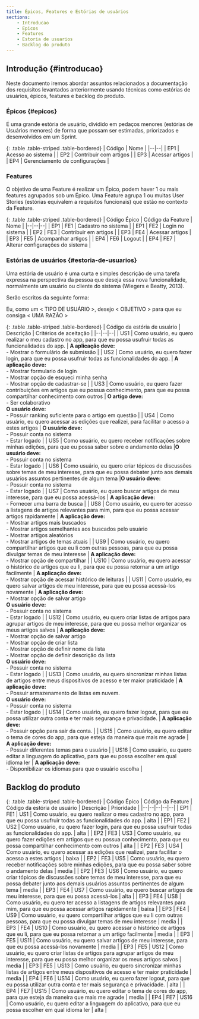 ```yaml
---
title: Épicos, Features e Estórias de usuários
sections:
    - Introducao
    - Epicos
    - Features
    - Estoria de usuarios
    - Backlog do produto
---
```


## Introdução {#introducao}

Neste documento iremos abordar assuntos relacionados a documentação dos requisitos levantados anteriormente usando técnicas como estórias de usuários, épicos,
features e backlog do produto.

### Épicos {#epicos}

É uma grande estória de usuário, dividido em pedaços menores (estórias de Usuários menores) de forma que possam ser estimadas, priorizados e desenvolvidos em um Sprint.

<div class="table-responsive">

{: .table .table-striped .table-bordered}
| Código | Nome |
|--|--|
| EP1 | Acesso ao sistema |
| EP2 | Contribuir com artigos |
| EP3 | Acessar artigos |
| EP4 | Gerenciamento de configurações |

</div>

### Features

O objetivo de uma Feature é realizar um Épico, podem haver 1 ou mais features agrupados sob um Épico. Uma Feature agrupa 1 ou muitas User Stories (estórias equivalem a requisitos funcionais) que estão no contexto da Feature.

<div class="table-responsive">

{: .table .table-striped .table-bordered}
| Código Épico | Código da Feature | Nome |
|--|--|--|
| EP1 | FE1 | Cadastro no sistema |
| EP1 | FE2 | Login no sistema |
| EP2 | FE3 | Contribuir em artigos |
| EP3 | FE4 | Acessar artigos |
| EP3 | FE5 | Acompanhar artigos |
| EP4 | FE6 | Logout |
| EP4 | FE7 | Alterar configurações do sistema |

</div>

### Estórias de usuários {#estoria-de-usuarios}

Uma estória de usuário é uma curta e simples descrição de uma tarefa expressa na perspectiva da pessoa que deseja essa nova funcionalidade, normalmente um usuário ou cliente do sistema (Wiegers e Beatty, 2013).

Serão escritos da seguinte forma:

Eu, como um < TIPO DE USUÁRIO >, desejo < OBJETIVO > para que eu consiga < UMA RAZÃO >

<div class="table-responsive">

{: .table .table-striped .table-bordered}
| Código da estória de usuário | Descrição | Critérios de aceitação |
|--|--|--|
| US1 | Como usuário, eu quero realizar o meu cadastro no app, para que eu possa usufruir todas as funcionalidades do app. | **A aplicação deve:**<br>- Mostrar o formulário de submissão |
| US2 | Como usuário, eu quero fazer login, para que eu possa usufruir todas as funcionalidades do app. | **A aplicação deve:**<br>- Mostrar formulario de login<br>- Mostrar opção de esqueci minha senha<br>- Mostrar opção de cadastrar-se |
| US3 | Como usuário, eu quero fazer contribuições em artigos que eu possua conhecimento, para que eu possa compartilhar conhecimento com outros | **O artigo deve:**<br>- Ser colaborativo<br>**O usuário deve:**<br>- Possuir ranking suficiente para o artigo em questão |
| US4 | Como usuário, eu quero acessar as edições que realizei, para facilitar o acesso a estes artigos | **O usuário deve:**<br>- Possuir conta no sistema<br>- Estar logado |
| US5 | Como usuário, eu quero receber notificações sobre minhas edições, para que eu possa saber sobre o andamento delas |**O usuário deve:**<br>- Possuir conta no sistema<br>- Estar logado |
| US6 | Como usuário, eu quero criar tópicos de discussões sobre temas de meu interesse, para que eu possa debater junto aos demais usuários assuntos pertinentes de algum tema |**O usuário deve:**<br>- Possuir conta no sistema<br>- Estar logado |
| US7 | Como usuário, eu quero buscar artigos de meu interesse, para que eu possa acessá-los | **A aplicação deve:**<br>- Fornecer uma barra de busca |
| US8 | Como usuário, eu quero ter acesso a listagens de artigos relevantes para mim, para que eu possa acessar artigos rapidamente | **A aplicação deve:**<br>- Mostrar artigos mais buscados<br>- Mostrar artigos semelhantes aos buscados pelo usuário<br>- Mostrar artigos aleatórios<br>- Mostrar artigos de temas atuais |
| US9 | Como usuário, eu quero compartilhar artigos que eu li com outras pessoas, para que eu possa divulgar temas de meu interesse | **A aplicação deve:**<br>- Mostrar opção de compartilhar |
| US10 | Como usuário, eu quero acessar o histórico de artigos que eu li, para que eu possa retornar a um artigo facilmente | **A aplicação deve:**<br>- Mostrar opção de acessar histórico de leituras |
| US11 | Como usuário, eu quero salvar artigos de meu interesse, para que eu possa acessá-los novamente | **A aplicação deve:**<br>- Mostrar opção de salvar artigo<br>**O usuário deve:**<br>- Possuir conta no sistema<br>- Estar logado |
| US12 | Como usuário, eu quero criar listas de artigos para agrupar artigos de meu interesse, para que eu possa melhor organizar os meus artigos salvos |  **A aplicação deve:**<br>- Mostrar opção de salvar artigo<br>- Mostrar opção de criar lista<br>- Mostrar opção de definir nome da lista<br>- Mostrar opção de definir descrição da lista<br>**O usuário deve:**<br>- Possuir conta no sistema<br>- Estar logado |
| US13 | Como usuário, eu quero sincronizar minhas listas de artigos entre meus dispositivos de acesso e ter maior praticidade | **A aplicação deve:**<br>- Possuir armazenamento de listas em nuvem.<br>**O usuário deve:**<br>- Possuir conta no sistema<br>- Estar logado |
| US14 | Como usuário, eu quero fazer logout, para que eu possa utilizar outra conta e ter mais segurança e privacidade. | **A aplicação deve:**<br>- Possuir opção para sair da conta. |
| US15 | Como usuário, eu quero editar o tema de cores do app, para que esteja da maneira que mais me agrade | **A aplicação deve:**<br>- Possuir diferentes temas para o usuário |
| US16 | Como usuário, eu quero editar a linguagem do aplicativo, para que eu possa escolher em qual idioma ler | **A aplicação deve:**<br>- Disponibilizar os idiomas para que o usuário escolha |

</div>

## Backlog do produto

<div class="table-responsive">

{: .table .table-striped .table-bordered}
| Código Épico | Código da Feature | Código da estória de usuário | Descrição | Prioridade |
|--|--|--|--|--|
| EP1 | FE1 | US1 | Como usuário, eu quero realizar o meu cadastro no app, para que eu possa usufruir todas as funcionalidades do app. | alta |
| EP1 | FE2 | US2 | Como usuário, eu quero fazer login, para que eu possa usufruir todas as funcionalidades do app. | alta |
| EP2 | FE3 | US3 | Como usuário, eu quero fazer edições em artigos que eu possua conhecimento, para que eu possa compartilhar conhecimento com outros | alta |
| EP2 | FE3 | US4 | Como usuário, eu quero acessar as edições que realizei, para facilitar o acesso a estes artigos | baixa |
| EP2 | FE3 | US5 | Como usuário, eu quero receber notificações sobre minhas edições, para que eu possa saber sobre o andamento delas | media |
| EP2 | FE3 | US6 | Como usuário, eu quero criar tópicos de discussões sobre temas de meu interesse, para que eu possa debater junto aos demais usuários assuntos pertinentes de algum tema | media |
| EP3 | FE4 | US7 | Como usuário, eu quero buscar artigos de meu interesse, para que eu possa acessá-los | alta |
| EP3 | FE4 | US8 | Como usuário, eu quero ter acesso a listagens de artigos relevantes para mim, para que eu possa acessar artigos rapidamente | baixa |
| EP3 | FE4 | US9 | Como usuário, eu quero compartilhar artigos que eu li com outras pessoas, para que eu possa divulgar temas de meu interesse | media |
| EP3 | FE4 | US10 | Como usuário, eu quero acessar o histórico de artigos que eu li, para que eu possa retornar a um artigo facilmente | media |
| EP3 | FE5 | US11 | Como usuário, eu quero salvar artigos de meu interesse, para que eu possa acessá-los novamente | media |
| EP3 | FE5 | US12 | Como usuário, eu quero criar listas de artigos para agrupar artigos de meu interesse, para que eu possa melhor organizar os meus artigos salvos | media |
| EP3 | FE5 | US13 | Como usuário, eu quero sincronizar minhas listas de artigos entre meus dispositivos de acesso e ter maior praticidade | media |
| EP4 | FE6 | US14 | Como usuário, eu quero fazer logout, para que eu possa utilizar outra conta e ter mais segurança e privacidade. | alta |
| EP4 | FE7 | US15 | Como usuário, eu quero editar o tema de cores do app, para que esteja da maneira que mais me agrade | media |
| EP4 | FE7 | US16 | Como usuário, eu quero editar a linguagem do aplicativo, para que eu possa escolher em qual idioma ler | alta |

</div>
